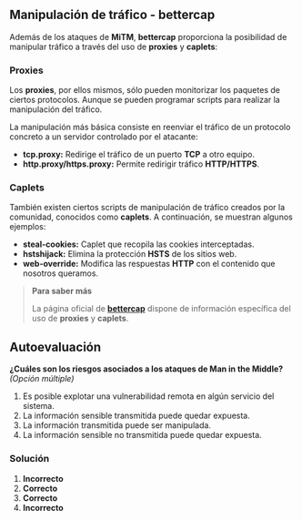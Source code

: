 ## Manipulación de tráfico - bettercap

Además de los ataques de **MiTM**, **bettercap** proporciona la posibilidad de manipular tráfico a través del uso de **proxies** y **caplets**:


### Proxies

Los **proxies**, por ellos mismos, sólo pueden monitorizar los paquetes de ciertos protocolos. Aunque se pueden programar scripts para realizar la manipulación del tráfico.

La manipulación más básica consiste en reenviar el tráfico de un protocolo concreto a un servidor controlado por el atacante:

- **tcp.proxy:** Redirige el tráfico de un puerto **TCP** a otro equipo.
- **http.proxy/https.proxy:** Permite redirigir tráfico **HTTP/HTTPS**.


### Caplets

También existen ciertos scripts de manipulación de tráfico creados por la comunidad, conocidos como **caplets**. A continuación, se muestran algunos ejemplos:

- **steal-cookies:** Caplet que recopila las cookies interceptadas.
- **hstshijack:** Elimina la protección **HSTS** de los sitios web.
- **web-override:** Modifica las respuestas **HTTP** con el contenido que nosotros queramos.


> **Para saber más**
> 
> La página oficial de [**bettercap**](https://www.bettercap.org/) dispone de información específica del uso de **proxies** y **caplets**.

## Autoevaluación

**¿Cuáles son los riesgos asociados a los ataques de Man in the Middle?**  
_(Opción múltiple)_

1. Es posible explotar una vulnerabilidad remota en algún servicio del sistema.
2. La información sensible transmitida puede quedar expuesta.
3. La información transmitida puede ser manipulada.
4. La información sensible no transmitida puede quedar expuesta.


### **Solución**

1. **Incorrecto**
2. **Correcto**
3. **Correcto**
4. **Incorrecto**